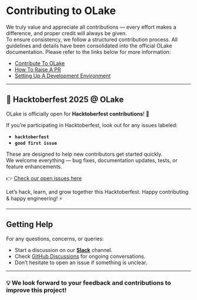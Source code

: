 # Contributing to OLake

We truly value and appreciate all contributions — every effort makes a difference, and proper credit will always be given.  
To ensure consistency, we follow a structured contribution process. All guidelines and details have been consolidated into the official OLake documentation. Please refer to the links below for more information:

- [Contribute To OLake](https://olake.io/docs/community/contributing)
- [How To Raise A PR](https://olake.io/docs/community/issues-and-prs)
- [Setting Up A Development Environment](https://olake.io/docs/community/setting-up-a-dev-env)

---

## 🎃 Hacktoberfest 2025 @ OLake

OLake is officially open for **Hacktoberfest contributions**! 🚀  

If you’re participating in Hacktoberfest, look out for any issues labeled:
- **`hacktoberfest`**
- **`good first issue`**

These are designed to help new contributors get started quickly.  
We welcome everything — bug fixes, documentation updates, tests, or feature enhancements.  

👉 [Check our open issues here](../../issues)

Let’s hack, learn, and grow together this Hacktoberfest. Happy contributing & happy engineering! ⚡

---

## Getting Help

For any questions, concerns, or queries:
- Start a discussion on our [**Slack**](https://olake.io/slack/) channel.  
- Check [GitHub Discussions](https://github.com/datazip-inc/olake/discussions) for ongoing conversations.  
- Don’t hesitate to open an issue if something is unclear.

---

### 💡 We look forward to your feedback and contributions to improve this project!
<!----variables----> 
[CLA]: https://docs.google.com/forms/d/e/1FAIpQLSdze2q6gn81fmbIp2bW5cIpAXcpv7Y5OQjQyXflNvoYWiO4OQ/viewform
